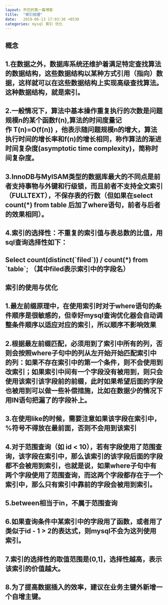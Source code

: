 ```yaml
---
layout: 乔巴的第一篇博客
title:  "索引梳理"
date:   2019-06-13 17:03:36 +0530
categories: mysql 索引 优化
---
```

**概念**
---
1.在数据之外，数据库系统还维护着满足特定查找算法的数据结构，这些数据结构以某种方式引用（指向）数据，这样就可以在这些数据结构上实现高级查找算法。这种数据结构，就是索引。
---
2.一般情况下，算法中基本操作重复执行的次数是问题规模n的某个函数f(n),算法的时间度量记作 T(n)=O(f(n)) ，他表示随问题规模n的增大，算法执行时间的增长率和f(n)的增长相同，称作算法的渐进时间复杂度(asymptotic time complexity)，简称时间复杂度。
---
3.InnoDB与MyISAM类型的数据库最大的不同点是前者支持事物与外键和行级锁，而且前者不支持全文索引（FULLTEXT），不保存表的行数（但如果在select count(\*) from table 后加了where语句，前者与后者的效果相同）。
---
4.索引的选择性：不重复的索引值与表总数的比值，用sql查询选择性如下：
---
Select count(distinct(\`filed\`)) / count(\*) from \`table\`; （其中filed表示索引中的字段名）
---
**索引的使用与优化**
---
1.最左前缀原理中，在使用索引时对于where语句的条件顺序是很敏感的，但幸好mysql查询优化器会自动调整条件顺序以适应对应的索引，所以顺序不影响效果
---
2.根据最左前缀匹配，必须用到了索引中所有的列，否则会按照where子句中的列从左开始开始匹配索引中的列：如果不存在索引中的第一个条件，则不会使用到改索引；如果索引中间有一个字段没有被用到，则只会使用该索引该字段前的前缀，此时如果希望后面的字段也被用到可以做一些补偿措施，比如在数据少的情况下用IN语句把漏了的字段补上。
---
3.在使用like的时候，需要注意如果该字段在索引中，%符号不得放在最前面，否则不会用到该索引
---
4.对于范围查询（如 id < 10），若有字段使用了范围查询，该字段在索引中，那么该索引的该字段后面的字段都不会被用到索引，也就是说，如果where子句中有两个字段使用了范围查询，而这两个字段都存在于一个索引中，那么只有索引中靠前的字段会被用到索引。
---
5.between相当于in，不属于范围查询
---
6.如果查询条件中某索引中的字段用了函数，或者用了类似于id - 1 > 2的表达式，则mysql不会为这列使用索引。
---
7.索引的选择性的取值范围是(0,1]，选择性越高，表示该索引的价值越大。
---
8.为了提高数据插入的效率，建议在业务主键外新增一个自增主键。
---
